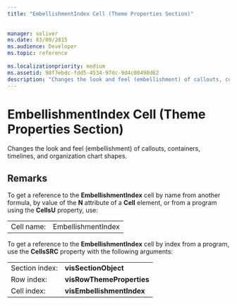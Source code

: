 ```yaml
---
title: "EmbellishmentIndex Cell (Theme Properties Section)"
 
 
manager: soliver
ms.date: 03/09/2015
ms.audience: Developer
ms.topic: reference
 
ms.localizationpriority: medium
ms.assetid: 98f7ebdc-fdd5-4534-97dc-9d4c00490d62
description: "Changes the look and feel (embellishment) of callouts, containers, timelines, and organization chart shapes."
---
```


# EmbellishmentIndex Cell (Theme Properties Section)

Changes the look and feel (embellishment) of callouts, containers, timelines, and organization chart shapes.
  
## Remarks

To get a reference to the **EmbellishmentIndex** cell by name from another formula, by value of the **N** attribute of a **Cell** element, or from a program using the **CellsU** property, use: 
  
|||
|:-----|:-----|
| Cell name:  <br/> | EmbellishmentIndex  <br/> |
   
To get a reference to the **EmbellishmentIndex** cell by index from a program, use the **CellsSRC** property with the following arguments: 
  
|||
|:-----|:-----|
| Section index:  <br/> |**visSectionObject** <br/> |
| Row index:  <br/> |**visRowThemeProperties** <br/> |
| Cell index:  <br/> |**visEmbellishmentIndex** <br/> |
   

